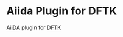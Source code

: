 # Aiida Plugin for DFTK
[AiiDA](https://www.aiida.net/) plugin for [DFTK](https://docs.dftk.org/stable/)



